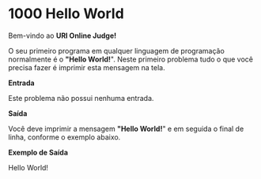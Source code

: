 
# 1000 Hello World

Bem-vindo ao **URI Online Judge!**

O seu primeiro programa em qualquer linguagem de programação normalmente é o **"Hello World!**". Neste primeiro problema tudo o que você precisa fazer é imprimir esta mensagem na tela.

**Entrada**

Este problema não possui nenhuma entrada.

**Saída**

Você deve imprimir a mensagem **"Hello World!**" e em seguida o final de linha, conforme o exemplo abaixo.

**Exemplo de Saída**

Hello World!